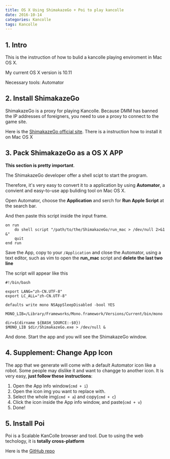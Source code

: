 ```yaml
---
title: OS X Using ShimakazeGo + Poi to play kancolle
date: 2016-10-14
categories: Kancolle
tags: Kancolle
---
```



## 1. Intro

This is the instruction of how to bulid a kancolle playing enviroment in Mac OS X.

My current OS X version is 10.11

Necessary tools: Automator


<!-- more -->

## 2. Install ShimakazeGo

ShimakazeGo is a proxy for playing Kancolle. Because DMM has banned the IP addresses of foreigners, you need to use a proxy to connect to the game site.

Here is the [ShimakazeGo official site](http://unlockacgweb.galstars.net/). There is a instruction how to install it on Mac OS X

## 3. Pack ShimakazeGo as a OS X APP

**This section is pretty important**.

The ShimakazeGo developer offer a shell scipt to start the program.

Therefore, it's very easy to convert it to a application by using **Automator**, a convient and easy-to-use app buliding tool on Mac OS X.

Open Automator, choose the **Application** and serch for **Run Apple Script** at the search bar.

And then paste this script inside the input frame.

```
on run
	do shell script "/path/to/the/ShimakazeGo/run_mac > /dev/null 2>&1 &"
	quit
end run
```

Save the App, copy to your `/Application` and close the Automator, using a text editor, such as vim to open the **run_mac** script and **delete the last two line**

The script will appear like this

```
#!/bin/bash

export LANG="zh-CN.UTF-8"
export LC_ALL="zh-CN.UTF-8"

defaults write mono NSAppSleepDisabled -bool YES

MONO_LIB=/Library/Frameworks/Mono.framework/Versions/Current/bin/mono

dir=$(dirname ${BASH_SOURCE:-$0})
$MONO_LIB $dir/ShimakazeGo.exe > /dev/null &
```

And done. Start the app and you will see the ShimakazeGo window.

## 4. Supplement: Change App Icon

The app that we generate will come with a default Automator icon like a robot.
Some people may dislike it and want to changge to another icon.
It is very easy, **just follow these instructions**:

1. Open the App info window(`cmd + i`)
2. Open the icon img you want to replace with.
3. Select the whole img(`cmd + a`) and copy(`cmd + c`)
4. Click the icon inside the App info window, and paste(`cmd + v`)
5. Done!




## 5. Install Poi

Poi is a Scalable KanColle browser and tool.
Due to using the web techology, it is **totally cross-platform**

Here is the [GitHub repo](https://github.com/poooi/poi)
